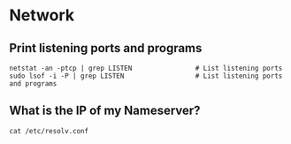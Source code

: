# Network

## Print listening ports and programs

    netstat -an -ptcp | grep LISTEN                # List listening ports
    sudo lsof -i -P | grep LISTEN                  # List listening ports and programs

## What is the IP of my Nameserver?

    cat /etc/resolv.conf

